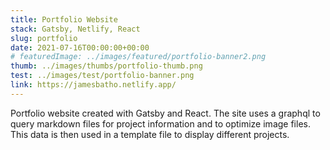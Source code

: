 ```yaml
---
title: Portfolio Website
stack: Gatsby, Netlify, React
slug: portfolio
date: 2021-07-16T00:00:00+00:00
# featuredImage: ../images/featured/portfolio-banner2.png
thumb: ../images/thumbs/portfolio-thumb.png
test: ../images/test/portfolio-banner.png
link: https://jamesbatho.netlify.app/
---
```


Portfolio website created with Gatsby and React. The site uses a graphql to query markdown files for project information and to optimize image files. This data is then used in a template file to display different projects.
